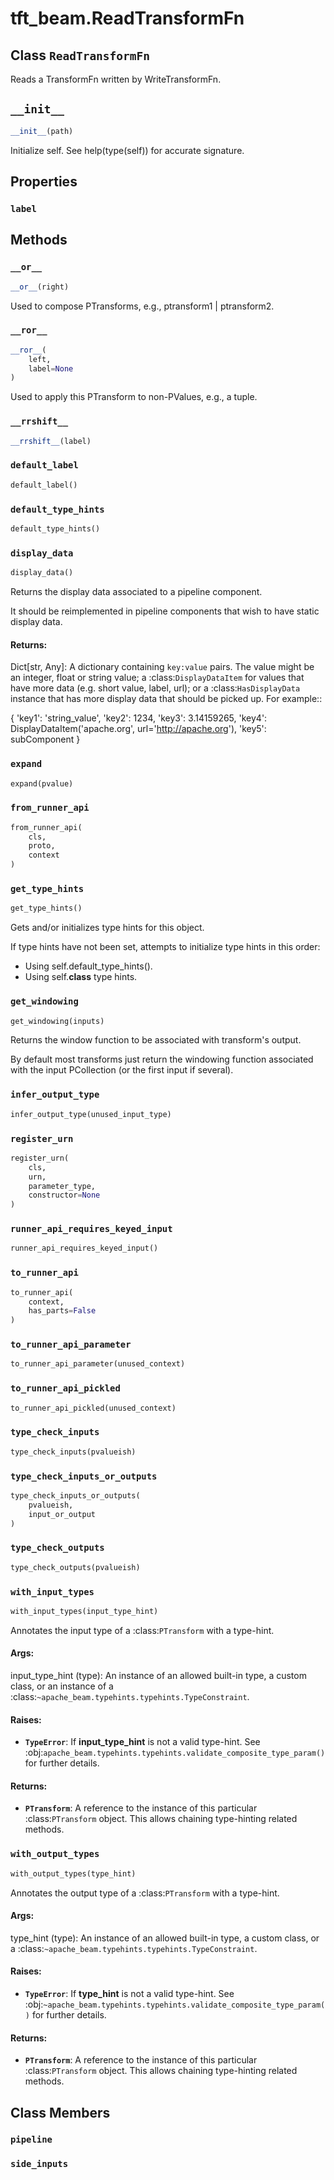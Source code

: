 <div itemscope itemtype="http://developers.google.com/ReferenceObject">
<meta itemprop="name" content="tft_beam.ReadTransformFn" />
<meta itemprop="path" content="Stable" />
<meta itemprop="property" content="label"/>
<meta itemprop="property" content="__init__"/>
<meta itemprop="property" content="__or__"/>
<meta itemprop="property" content="__ror__"/>
<meta itemprop="property" content="__rrshift__"/>
<meta itemprop="property" content="default_label"/>
<meta itemprop="property" content="default_type_hints"/>
<meta itemprop="property" content="display_data"/>
<meta itemprop="property" content="expand"/>
<meta itemprop="property" content="from_runner_api"/>
<meta itemprop="property" content="get_type_hints"/>
<meta itemprop="property" content="get_windowing"/>
<meta itemprop="property" content="infer_output_type"/>
<meta itemprop="property" content="register_urn"/>
<meta itemprop="property" content="runner_api_requires_keyed_input"/>
<meta itemprop="property" content="to_runner_api"/>
<meta itemprop="property" content="to_runner_api_parameter"/>
<meta itemprop="property" content="to_runner_api_pickled"/>
<meta itemprop="property" content="type_check_inputs"/>
<meta itemprop="property" content="type_check_inputs_or_outputs"/>
<meta itemprop="property" content="type_check_outputs"/>
<meta itemprop="property" content="with_input_types"/>
<meta itemprop="property" content="with_output_types"/>
<meta itemprop="property" content="pipeline"/>
<meta itemprop="property" content="side_inputs"/>
</div>

# tft_beam.ReadTransformFn

## Class `ReadTransformFn`



Reads a TransformFn written by WriteTransformFn.

<h2 id="__init__"><code>__init__</code></h2>

``` python
__init__(path)
```

Initialize self.  See help(type(self)) for accurate signature.



## Properties

<h3 id="label"><code>label</code></h3>





## Methods

<h3 id="__or__"><code>__or__</code></h3>

``` python
__or__(right)
```

Used to compose PTransforms, e.g., ptransform1 | ptransform2.

<h3 id="__ror__"><code>__ror__</code></h3>

``` python
__ror__(
    left,
    label=None
)
```

Used to apply this PTransform to non-PValues, e.g., a tuple.

<h3 id="__rrshift__"><code>__rrshift__</code></h3>

``` python
__rrshift__(label)
```



<h3 id="default_label"><code>default_label</code></h3>

``` python
default_label()
```



<h3 id="default_type_hints"><code>default_type_hints</code></h3>

``` python
default_type_hints()
```



<h3 id="display_data"><code>display_data</code></h3>

``` python
display_data()
```

Returns the display data associated to a pipeline component.

It should be reimplemented in pipeline components that wish to have
static display data.

#### Returns:

Dict[str, Any]: A dictionary containing ``key:value`` pairs.
The value might be an integer, float or string value; a
:class:`DisplayDataItem` for values that have more data
(e.g. short value, label, url); or a :class:`HasDisplayData` instance
that has more display data that should be picked up. For example::

  {
    'key1': 'string_value',
    'key2': 1234,
    'key3': 3.14159265,
    'key4': DisplayDataItem('apache.org', url='http://apache.org'),
    'key5': subComponent
  }

<h3 id="expand"><code>expand</code></h3>

``` python
expand(pvalue)
```



<h3 id="from_runner_api"><code>from_runner_api</code></h3>

``` python
from_runner_api(
    cls,
    proto,
    context
)
```



<h3 id="get_type_hints"><code>get_type_hints</code></h3>

``` python
get_type_hints()
```

Gets and/or initializes type hints for this object.

If type hints have not been set, attempts to initialize type hints in this
order:
- Using self.default_type_hints().
- Using self.__class__ type hints.

<h3 id="get_windowing"><code>get_windowing</code></h3>

``` python
get_windowing(inputs)
```

Returns the window function to be associated with transform's output.

By default most transforms just return the windowing function associated
with the input PCollection (or the first input if several).

<h3 id="infer_output_type"><code>infer_output_type</code></h3>

``` python
infer_output_type(unused_input_type)
```



<h3 id="register_urn"><code>register_urn</code></h3>

``` python
register_urn(
    cls,
    urn,
    parameter_type,
    constructor=None
)
```



<h3 id="runner_api_requires_keyed_input"><code>runner_api_requires_keyed_input</code></h3>

``` python
runner_api_requires_keyed_input()
```



<h3 id="to_runner_api"><code>to_runner_api</code></h3>

``` python
to_runner_api(
    context,
    has_parts=False
)
```



<h3 id="to_runner_api_parameter"><code>to_runner_api_parameter</code></h3>

``` python
to_runner_api_parameter(unused_context)
```



<h3 id="to_runner_api_pickled"><code>to_runner_api_pickled</code></h3>

``` python
to_runner_api_pickled(unused_context)
```



<h3 id="type_check_inputs"><code>type_check_inputs</code></h3>

``` python
type_check_inputs(pvalueish)
```



<h3 id="type_check_inputs_or_outputs"><code>type_check_inputs_or_outputs</code></h3>

``` python
type_check_inputs_or_outputs(
    pvalueish,
    input_or_output
)
```



<h3 id="type_check_outputs"><code>type_check_outputs</code></h3>

``` python
type_check_outputs(pvalueish)
```



<h3 id="with_input_types"><code>with_input_types</code></h3>

``` python
with_input_types(input_type_hint)
```

Annotates the input type of a :class:`PTransform` with a type-hint.

#### Args:

input_type_hint (type): An instance of an allowed built-in type, a custom
  class, or an instance of a
  :class:`~apache_beam.typehints.typehints.TypeConstraint`.


#### Raises:

* <b>`TypeError`</b>: If **input_type_hint** is not a valid type-hint.
    See
    :obj:`apache_beam.typehints.typehints.validate_composite_type_param()`
    for further details.


#### Returns:

* <b>`PTransform`</b>: A reference to the instance of this particular
  :class:`PTransform` object. This allows chaining type-hinting related
  methods.

<h3 id="with_output_types"><code>with_output_types</code></h3>

``` python
with_output_types(type_hint)
```

Annotates the output type of a :class:`PTransform` with a type-hint.

#### Args:

type_hint (type): An instance of an allowed built-in type, a custom class,
  or a :class:`~apache_beam.typehints.typehints.TypeConstraint`.


#### Raises:

* <b>`TypeError`</b>: If **type_hint** is not a valid type-hint. See
    :obj:`~apache_beam.typehints.typehints.validate_composite_type_param()`
    for further details.


#### Returns:

* <b>`PTransform`</b>: A reference to the instance of this particular
  :class:`PTransform` object. This allows chaining type-hinting related
  methods.



## Class Members

<h3 id="pipeline"><code>pipeline</code></h3>

<h3 id="side_inputs"><code>side_inputs</code></h3>

